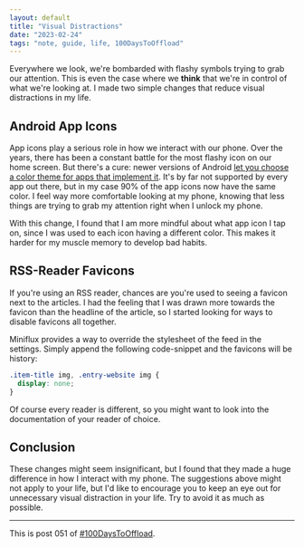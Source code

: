 ```yaml
---
layout: default
title: "Visual Distractions"
date: "2023-02-24"
tags: "note, guide, life, 100DaysToOffload"
---
```


Everywhere we look, we're bombarded with flashy symbols trying to grab our attention. This is even the case where we **think** that we're in control of what we're looking at. I made two simple changes that reduce visual distractions in my life.

## Android App Icons

App icons play a serious role in how we interact with our phone. Over the years, there has been a constant battle for the most flashy icon on our home screen. But there's a cure: newer versions of Android [let you choose a color theme for apps that implement it](https://www.lifewire.com/change-color-of-apps-on-android-phones-5213663). It's by far not supported by every app out there, but in my case 90% of the app icons now have the same color. I feel way more comfortable looking at my phone, knowing that less things are trying to grab my attention right when I unlock my phone.

With this change, I found that I am more mindful about what app icon I tap on, since I was used to each icon having a different color. This makes it harder for my muscle memory to develop bad habits.

## RSS-Reader Favicons

If you're using an RSS reader, chances are you're used to seeing a favicon next to the articles. I had the feeling that I was drawn more towards the favicon than the headline of the article, so I started looking for ways to disable favicons all together.

Miniflux provides a way to override the stylesheet of the feed in the settings. Simply append the following code-snippet and the favicons will be history:

```css
.item-title img, .entry-website img {
  display: none;
}
```

Of course every reader is different, so you might want to look into the documentation of your reader of choice.

## Conclusion

These changes might seem insignificant, but I found that they made a huge difference in how I interact with my phone. The suggestions above might not apply to your life, but I'd like to encourage you to keep an eye out for unnecessary visual distraction in your life. Try to avoid it as much as possible.

---

This is post 051 of [#100DaysToOffload](https://100daystooffload.com/).
